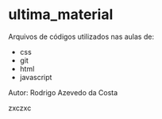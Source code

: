 # ultima_material
Arquivos de códigos utilizados nas aulas de:
 
- css
- git
- html
- javascript

Autor: Rodrigo Azevedo da Costa

zxczxc